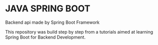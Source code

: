 # JAVA SPRING BOOT 


Backend api made by Spring Boot Framework

This repository was build step by step from a tutorials aimed at learning Spring Boot for Backend Development.
